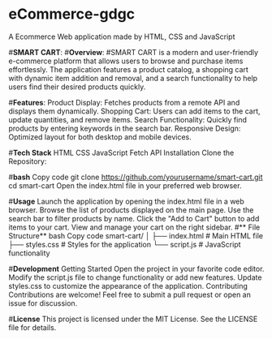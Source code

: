 # eCommerce-gdgc
A Ecommerce Web application made by HTML, CSS and JavaScript

#**SMART CART**:
#**Overview**:
#SMART CART is a modern and user-friendly e-commerce platform that allows users to browse and purchase items effortlessly. The application features a product catalog, a shopping cart with dynamic item addition and removal, and a search functionality to help users find their desired products quickly.

#**Features**: 
Product Display: Fetches products from a remote API and displays them dynamically.
Shopping Cart: Users can add items to the cart, update quantities, and remove items.
Search Functionality: Quickly find products by entering keywords in the search bar.
Responsive Design: Optimized layout for both desktop and mobile devices.

#**Tech Stack**
HTML
CSS
JavaScript
Fetch API
Installation
Clone the Repository:

#**bash**
Copy code
git clone https://github.com/yourusername/smart-cart.git
cd smart-cart
Open the index.html file in your preferred web browser.

#**Usage**
Launch the application by opening the index.html file in a web browser.
Browse the list of products displayed on the main page.
Use the search bar to filter products by name.
Click the "Add to Cart" button to add items to your cart.
View and manage your cart on the right sidebar.
#**
File Structure**
bash
Copy code
smart-cart/
│
├── index.html       # Main HTML file
├── styles.css       # Styles for the application
└── script.js        # JavaScript functionality

#**Development**
Getting Started
Open the project in your favorite code editor.
Modify the script.js file to change functionality or add new features.
Update styles.css to customize the appearance of the application.
Contributing
Contributions are welcome! Feel free to submit a pull request or open an issue for discussion.

#**License**
This project is licensed under the MIT License. See the LICENSE file for details.
